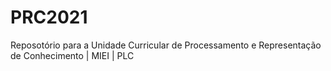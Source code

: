 # PRC2021
 Reposotório para a Unidade Curricular de Processamento e Representação de Conhecimento | MIEI | PLC
